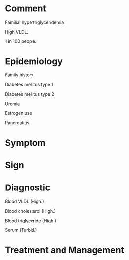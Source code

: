 # Comment

Familial hypertriglyceridemia.

High VLDL.

1 in 100 people.

# Epidemiology

Family history

Diabetes mellitus type 1

Diabetes mellitus type 2

Uremia

Estrogen use

Pancreatitis

# Symptom

# Sign

# Diagnostic

Blood VLDL
(High.)

Blood cholesterol
(High.)

Blood triglyceride
(High.)

Serum
(Turbid.)

# Treatment and Management
